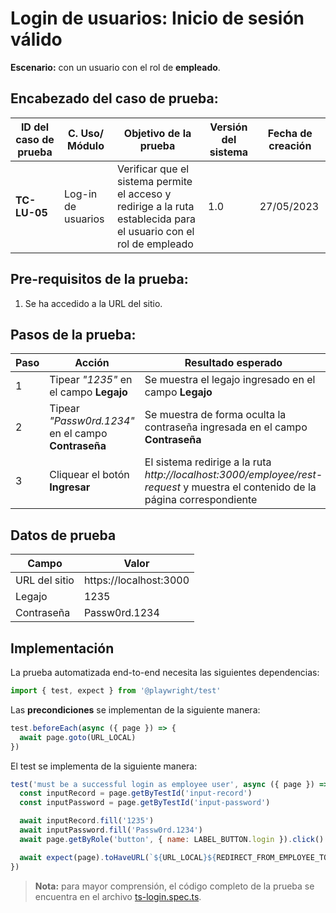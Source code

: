 # Login de usuarios: Inicio de sesión válido
**Escenario:** con un usuario con el rol de **empleado**.

## Encabezado del caso de prueba:

| ID del caso de prueba | C. Uso/ Módulo | Objetivo de la prueba | Versión del sistema | Fecha de creación |
| --------------------- | -------------- | --------------------- | ------------------- | ----------------- |
| **TC-LU-05**          | Log-in de usuarios | Verificar que el sistema permite el acceso y redirige a la ruta establecida para el usuario con el rol de empleado  | 1.0 | 27/05/2023 |

## Pre-requisitos de la prueba:
1. Se ha accedido a la URL del sitio.

## Pasos de la prueba:
| Paso | Acción | Resultado esperado |
| ---- | ------ | ------------------ |
| 1 | Tipear *"1235"* en el campo **Legajo** | Se muestra el legajo ingresado en el campo **Legajo** |
| 2 | Tipear *"Passw0rd.1234"* en el campo **Contraseña** | Se muestra de forma oculta la contraseña ingresada en el campo **Contraseña** |
| 3 | Cliquear el botón **Ingresar** | El sistema redirige a la ruta *http://localhost:3000/employee/rest-request* y muestra el contenido de la página correspondiente |


## Datos de prueba
| Campo | Valor |
| ----- | ----- |
| URL del sitio | https://localhost:3000 |
| Legajo | 1235 |
| Contraseña | Passw0rd.1234 |


## Implementación
La prueba automatizada end-to-end necesita las siguientes dependencias: 
```javascript
import { test, expect } from '@playwright/test'
```
Las **precondiciones** se implementan de la siguiente manera:
```typescript
test.beforeEach(async ({ page }) => {
  await page.goto(URL_LOCAL)
})
```
El test se implementa de la siguiente manera:
```javascript
test('must be a successful login as employee user', async ({ page }) => {
  const inputRecord = page.getByTestId('input-record')
  const inputPassword = page.getByTestId('input-password')

  await inputRecord.fill('1235')
  await inputPassword.fill('Passw0rd.1234')
  await page.getByRole('button', { name: LABEL_BUTTON.login }).click()

  await expect(page).toHaveURL(`${URL_LOCAL}${REDIRECT_FROM_EMPLOYEE_TO_PAGE.restRequest}`)
})
```

> **Nota:** para mayor comprensión, el código completo de la prueba se encuentra en el archivo [ts-login.spec.ts](/e2e/login_test/ts-login.spec.ts).